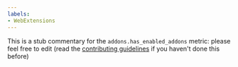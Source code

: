 ```yaml
---
labels:
- WebExtensions
---
```

This is a stub commentary for the `addons.has_enabled_addons` metric: please feel free to edit (read the
[contributing guidelines](https://github.com/mozilla/glean-annotations/blob/main/CONTRIBUTING.md)
if you haven't done this before)
